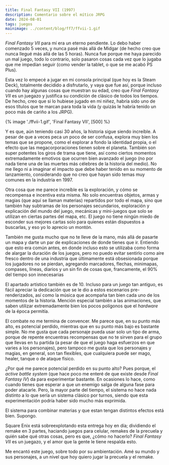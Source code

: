 ```yaml
---
title: Final Fantasy VII (1997)
description: Comentario sobre el mítico JRPG
date: 2024-08-01
tags: juegos
mainimage: ../content/blog/ff7/ffvii-1.gif
---
```


*Final Fantasy VII* para mí era un eterno pendiente. Lo debo haber comenzado 5 veces, y nunca pasé más allá de Midgar (de hecho creo que nunca llegué más allá de las 5 horas). Nunca fue porque me haya parecido un mal juego, todo lo contrario, solo pasaron cosas cada vez que lo jugaba que me impedían seguir (como vender la tablet, o que se me acabó PS Plus).

Esta vez lo empecé a jugar en mi consola principal (que hoy es la Steam Deck), totalmente decidido a disfrutarlo, y vaya que fue así, porque incluso cuando hay algunas cosas que muestran su edad, creo que *Final Fantasy VII* es un juegazo y justifica su condición de clásico de todos los tiempos. De hecho, creo que si lo hubiese jugado en mi niñez, habría sido uno de esos títulos que te marcan para toda la vida (y quizás le habría tenido un poco más de cariño a los JRPG).

{% image './ffvii-1.gif', 'Final Fantasy VII', [500] %}

Y es que, aún teniendo casi 30 años, la historia sigue siendo increíble. A pesar de que a veces peca un poco de ser confusa, explora muy bien los temas que se propone, como el explorar a fondo la identidad propia, o el efecto que las megacorporaciones tienen sobre el planeta. También son super potentes los giros de trama que tiene, así como ciertos momentos extremadamente emotivos que ocurren bien avanzado el juego (no por nada tiene una de las muertes más célebres de la historia del medio). No me llego ni a imaginar el impacto que debe haber tenido en su momento de lanzamiento, considerando que no creo que hayan sido temas muy comunes en la industria en 1997. 

Otra cosa que me parece increíble es la exploración, y cómo se recompensa e incentiva esta misma. No solo encuentras objetos, armas y magias (que aquí se llaman materias) repartidos por todo el mapa, sino que también hay subtramas de los personajes secundarios, exploración y explicación del mundo del juego, mecánicas y mini-juegos que solo se utilizan en ciertas partes del mapa, etc. El juego no tiene ningún miedo de esconder sus mejores cartas solo para quienes están dispuestos a buscarlas, y eso yo lo aprecio un montón.

También me gusta mucho que no te lleve de la mano, más allá de pasarte un mapa y darte un par de explicaciones de donde tienes que ir. Entiendo que esto era común antes, en donde incluso esto se utilizaba como forma de alargar la duración de los juegos, pero no puedo evitar sentirlo como aire fresco dentro de una industria que últimamente está obsesionada porque los jugadores no se pierdan, agregando marcadores, flechas, minimapas, compases, líneas, diarios y un sin fin de cosas que, francamente, el 90% del tiempo son innecesarias

El apartado artístico también es de 10. Incluso para un juego tan antiguo, es fácil apreciar la dedicación que se le dio a estos escenarios pre-renderizados, así como la música que acompaña tan bien cada uno de los momentos de la historia. Mención especial también a las animaciones, que saben utilizar extremadamente bien los pocos polígonos que el *hardware* de la época permitía.

El combate no me termina de convencer. Me parece que, en su punto más alto, es potencial perdido, mientras que en su punto más bajo es bastante simple. No me gusta que cada personaje pueda usar solo un tipo de arma, porque de repente encuentras recompensas que no te sirven para el grupo que llevas en tu partida (a pesar de que el juego haga esfuerzos en que varies a los personajes), pero tampoco me gusta que los personajes y magias, en general, son tan flexibles, que cualquiera puede ser mago, healer, tanque o de ataque físico.

¿Por qué me parece potencial perdido en su punto alto? Pues porque, el *active battle system* (que hace poco me enteré de que existe desde *Final Fantasy IV*) da para experimentar bastante. En ocasiones lo hace, como cuando tienes que esperar a que un enemigo salga de alguna fase para poder atacarle. Pero, la mayor parte del tiempo, el sistema no hace nada distinto a lo que sería un sistema clásico por turnos, siendo que esta experimentación podría haber sido mucho más exprimida.

El sistema para combinar materias y que estan tengan distintos efectos está bien. Supongo.

Square Enix está sobreexplotando esta entrega hoy en día; dividiendo el remake en 3 partes, haciando juegos para celular, remakes de la precuela y quién sabe qué otras cosas, pero es que, ¿cómo no hacerlo? *Final Fantasy VII* es un juegazo, y el amor que la gente le tiene respalda esto.

Me encantó este juego, sobre todo por su ambientación. Amé su mundo y sus personajes, a un nivel que hoy quiero jugar la precuela y el remake.